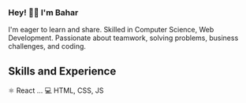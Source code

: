 ### Hey! 👋🏼 I'm Bahar

<!--
**baharkeshavarz/baharkeshavarz** is a ✨ _special_ ✨ repository because its `README.md` (this file) appears on your GitHub profile.

Here are some ideas to get you started:

- 🔭 I’m currently working on ...
- 🌱 I’m currently learning ...
- 👯 I’m looking to collaborate on ...
- 🤔 I’m looking for help with ...
- 💬 Ask me about ...
- 📫 How to reach me: ...
- 😄 Pronouns: ...
- ⚡ Fun fact: ...
-->

I'm eager to learn and share. Skilled in Computer Science, Web Development. Passionate about teamwork, solving problems, business challenges, and coding.

## Skills and Experience
⚛ React ...
💻 HTML, CSS, JS
